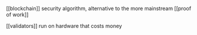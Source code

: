 [[blockchain]] security algorithm, alternative to the more mainstream [[proof of work]]

[[validators]] run on hardware that costs money
